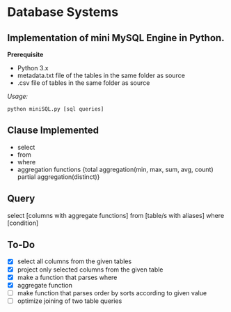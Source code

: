 # Database Systems

## Implementation of mini MySQL Engine in Python.
**Prerequisite**
- Python 3.x
- metadata.txt file of the tables in the same folder as source
- .csv file of tables in the same folder as source

*Usage:*
```
python miniSQL.py [sql queries]
```

## Clause Implemented
- select
- from
- where
- aggregation functions {total aggregation(min, max, sum, avg, count) partial aggregation(distinct)}

## Query
select [columns with aggregate functions] from [table/s with aliases] where [condition]

## To-Do
- [x] select all columns from the given tables
- [x] project only selected columns from the given table
- [x] make a function that parses where
- [x] aggregate function
- [ ] make function that parses order by sorts according to given value
- [ ] optimize joining of two table queries
